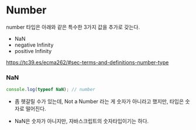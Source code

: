 # Number

number 타입은 아래와 같은 특수한 3가지 값을 추가로 갖는다. 

- NaN
- negative Infinity
- positive Infinity

https://tc39.es/ecma262/#sec-terms-and-definitions-number-type



### NaN

```javascript
console.log(typeof NaN); // number
```

- 좀 헷갈릴 수가 있는데, Not a Number 라는 게 숫자가 아니라고 했지만, 타입은 숫자로 떨어진다. 

- NaN은 숫자가 아니지만, 자바스크립트의 숫자타입이기는  하다.
